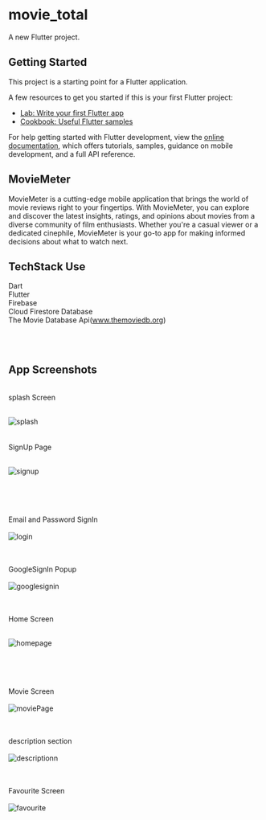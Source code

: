 # movie_total

A new Flutter project.

## Getting Started

This project is a starting point for a Flutter application.

A few resources to get you started if this is your first Flutter project:

- [Lab: Write your first Flutter app](https://docs.flutter.dev/get-started/codelab)
- [Cookbook: Useful Flutter samples](https://docs.flutter.dev/cookbook)

For help getting started with Flutter development, view the
[online documentation](https://docs.flutter.dev/), which offers tutorials,
samples, guidance on mobile development, and a full API reference.

## MovieMeter
MovieMeter is a cutting-edge mobile application that brings the world of movie reviews right to your fingertips. With MovieMeter, you can explore and discover the latest insights, ratings, and opinions about movies from a diverse community of film enthusiasts. Whether you're a casual viewer or a dedicated cinephile, MovieMeter is your go-to app for making informed decisions about what to watch next.

## TechStack Use
Dart <br />
Flutter <br />
Firebase <br />
Cloud Firestore Database <br />
The Movie Database Api(www.themoviedb.org) <br />

<br />
<br />

## App Screenshots
<br />
splash Screen<br /><br />

![splash](https://user-images.githubusercontent.com/96453772/236631777-bd230442-9a2b-4e49-8936-50e9bd311f78.jpg)
<br /><br /><br />
SignUp Page<br /><br />

![signup](https://user-images.githubusercontent.com/96453772/236631818-c7117465-bd09-42ad-8356-2b13803f2543.jpg)

<br /><br /><br />

Email and Password SignIn<br /><br />
![login](https://user-images.githubusercontent.com/96453772/236631851-4e574ba0-5257-46db-a649-0faf2b2282dd.jpg)
<br /><br /><br />

GoogleSignIn Popup<br /><br />
![googlesignin](https://user-images.githubusercontent.com/96453772/236631877-72b66dbc-2ce7-426c-96d4-1c1e317ce9c5.jpg)
<br /><br /><br />

Home Screen <br /><br />

![homepage](https://user-images.githubusercontent.com/96453772/236632177-52a35ebf-c198-40f0-b09a-1a61881911a9.jpg)

<br /><br /><br />

Movie Screen 
<br /><br />
![moviePage](https://user-images.githubusercontent.com/96453772/236631972-5bc0ccc7-b043-409a-b273-a944e10fc842.jpg)
<br /><br /><br />

description section <br /><br />
![descriptionn](https://user-images.githubusercontent.com/96453772/236632025-25fb1454-9af9-4d2a-8d03-191b9fcf1228.jpg)
<br /><br /><br />

Favourite Screen <br /><br />
![favourite](https://user-images.githubusercontent.com/96453772/236632052-7bd73713-3cb0-423b-8502-00800d27c345.jpg)
<br /><br /><br />
